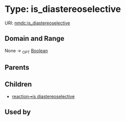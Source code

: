 
# Type: is_diastereoselective




URI: [nmdc:is_diastereoselective](https://microbiomedata/meta/is_diastereoselective)


## Domain and Range

None ->  <sub>OPT</sub> [Boolean](types/Boolean.md)

## Parents


## Children

 *  [reaction➞is diastereoselective](reaction_is_diastereoselective.md)

## Used by

